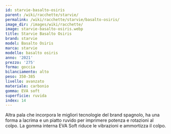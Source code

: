 ```yaml
---
id: starvie-basalto-osiris
parent: /wiki/racchette/starvie/
permalink: /wiki/racchette/starvie/basalto-osiris/
image_dir: /images/wiki/racchette/
image: starvie-basalto-osiris.webp
title: Starvie Basalto Osiris
brand: starvie
model: Basalto Osiris
marca: starvie
modello: basalto osiris
anno: '2021'
prezzo: '275'
forma: goccia
bilanciamento: alto
peso: 350-385
livello: avanzato
materiale: carbonio
gomma: EVA soft
superficie: ruvida
index: 14
---
```

Altra pala che incorpora le migliori tecnologie del brand spagnolo, ha una forma a lacrima e un piatto ruvido per imprimere potenza e rotazioni al colpo. La gomma interna EVA Soft riduce le vibrazioni e ammortizza il colpo.